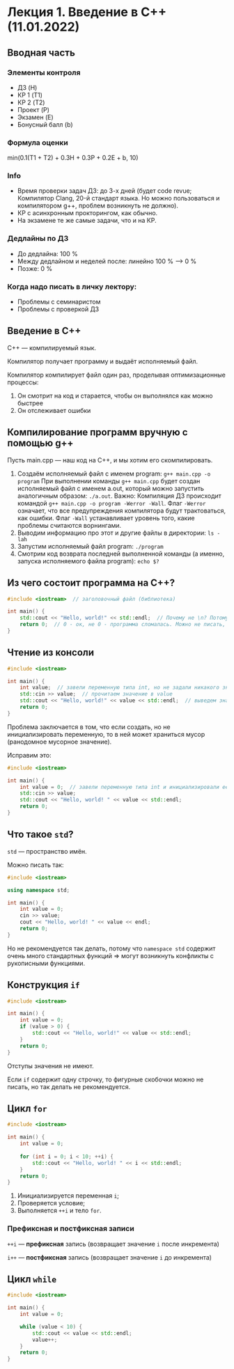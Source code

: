 # Лекция 1. Введение в C++ (11.01.2022)

## Вводная часть

### Элементы контроля

- ДЗ (H)
- КР 1 (T1)
- КР 2 (T2)
- Проект (P)
- Экзамен (E)
- Бонусный балл (b)

### Формула оценки

min(0.1(T1 + T2) + 0.3H + 0.3P + 0.2E + b, 10)

### Info

- Время проверки задач ДЗ: до 3-х дней (будет code revue; Компилятор Clang, 20-й стандарт языка. Но можно пользоваться и компилятором g++, проблем возникнуть не должно).
- КР с асинхронным прокторингом, как обычно.
- На экзамене те же самые задачи, что и на КР.

### Дедлайны по ДЗ

- До дедлайна: 100 %
- Между дедлайном и неделей после: линейно 100 % —> 0 %
- Позже: 0 %

### Когда надо писать в личку лектору:

- Проблемы с семинаристом
- Проблемы с проверкой ДЗ

## Введение в C++

C++ — компилируемый язык.

Компилятор получает программу и выдаёт исполняемый файл.

Компилятор компилирует файл один раз, проделывая оптимизационные процессы:

1. Он смотрит на код и старается, чтобы он выполнялся как можно быстрее
2. Он отслеживает ошибки

## Компилирование программ вручную с помощью g++

Пусть main.cpp — наш код на C++, и мы хотим его скомпилировать.

1. Создаём исполняемый файл с именем program: `g++ main.cpp -o program` 
При выполнении команды `g++ main.cpp` будет создан исполняемый файл с именем a.out, который можно запустить аналогичным образом: `./a.out`.
Важно: Компиляция ДЗ происходит командой `g++ main.cpp -o program -Werror -Wall`.
Флаг `-Werror` означает, что все предупреждения компилятора будут трактоваться, как ошибки. Флаг `-Wall` устанавливает уровень того, какие проблемы считаются ворнингами.
2. Выводим информацию про этот и другие файлы в директории: `ls -lah`
3. Запустим исполняемый файл program: `./program`
4. Смотрим код возврата последней выполненной команды (а именно, запуска исполняемого файла program): `echo $?`

## Из чего состоит программа на C++?

```cpp
#include <iostream>  // заголовочный файл (библиотека)

int main() {
	std::cout << "Hello, world!" << std::endl;  // Почему не \n? Потому что не на всех OS \n - это перенос строки, а endl - работает всегда
	return 0;  // 0 - ок, не 0 - программа сломалась. Можно не писать, но лучше писать
}
```

## Чтение из консоли

```cpp
#include <iostream>

int main() {
	int value;  // завели переменную типа int, но не задали никакого значения (не инициализировали её)
	std::cin >> value;  // прочитаем значение в value
	std::cout << "Hello, world!" << value << std::endl;  // выведем значение value
	return 0;
}
```

Проблема заключается в том, что если создать, но не инициализировать переменную, то в ней может храниться мусор (ранодомное мусорное значение).

Исправим это:

```cpp
#include <iostream>

int main() {
	int value = 0;  // завели переменную типа int и инициализировали её
	std::cin >> value;
	std::cout << "Hello, world! " << value << std::endl;
	return 0;
}
```

## Что такое `std`?

`std` — пространство имён.

Можно писать так:

```cpp
#include <iostream>

using namespace std;

int main() {
	int value = 0;
	cin >> value;
	cout << "Hello, world! " << value << endl;
	return 0;
}
```

Но не рекомендуется так делать, потому что `namespace std` содержит очень много стандартных функций $\Longrightarrow$ могут возникнуть конфликты с рукописными функциями.

## Конструкция `if`

```cpp
#include <iostream>

int main() {
	int value = 0;
	if (value > 0) {
	    std::cout << "Hello, world!" << value << std::endl;
	}
	return 0;
}
```

Отступы значения не имеют.

Если `if` содержит одну строчку, то фигурные скобочки можно не писать, но так делать не рекомендуется.

## Цикл `for`

```cpp
#include <iostream>

int main() {
	int value = 0;
	
	for (int i = 0; i < 10; ++i) {
	    std::cout << "Hello, world! " << i << std::endl;
	}
	return 0;
}
```

1. Инициализируется переменная `i`;
2. Проверяется условие;
3. Выполняется `++i` и тело `for`.

### Префиксная и постфиксная записи

`++i` — **префиксная** запись (возвращает значение `i` после инкремента)

`i++` — **постфиксная** запись (возвращает значение `i` до инкремента)

## Цикл `while`

```cpp
#include <iostream>

int main() {
	int value = 0;

	while (value < 10) {
	    std::cout << value << std::endl;
	    value++;
	}
	return 0;
}
```
